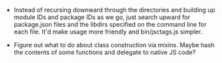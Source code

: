 * Instead of recursing downward through the directories and building up
  module IDs and package IDs as we go, just search upward for package.json
  files and the libdirs specified on the command line for each file. It'd make
  usage more friendly and bin/jsctags.js simpler.

* Figure out what to do about class construction via mixins. Maybe hash the
  contents of some functions and delegate to native JS code?

